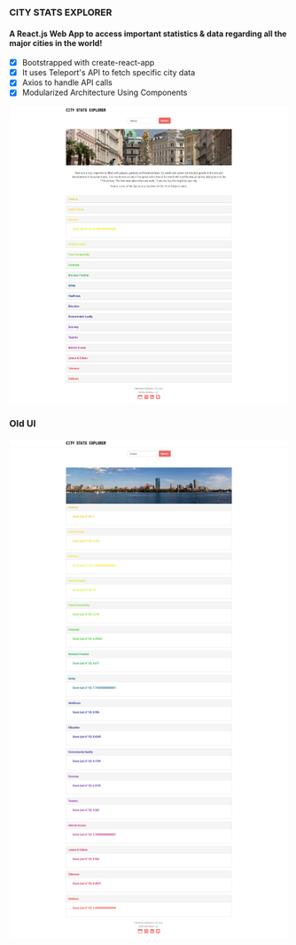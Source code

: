 ### CITY STATS EXPLORER

#### A React.js Web App to access important statistics & data regarding all the major cities in the world!

- [x] Bootstrapped with create-react-app
- [x] It uses Teleport's API to fetch specific city data
- [x] Axios to handle API calls
- [x] Modularized Architecture Using Components

![alt text](screen2.png?raw=true "Latest Changes")

### Old UI

![alt text](screen.png?raw=true "City Stats Explorer UI")
